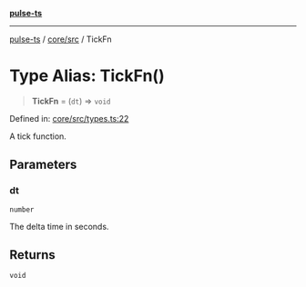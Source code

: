 [**pulse-ts**](../../../README.md)

***

[pulse-ts](../../../README.md) / [core/src](../README.md) / TickFn

# Type Alias: TickFn()

> **TickFn** = (`dt`) => `void`

Defined in: [core/src/types.ts:22](https://github.com/jlehett/pulse-ts/blob/95f7e0ab0aafbcd2aad691251c554317b3dfe19c/packages/core/src/types.ts#L22)

A tick function.

## Parameters

### dt

`number`

The delta time in seconds.

## Returns

`void`
